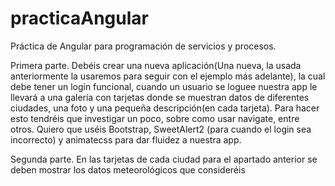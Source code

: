 # practicaAngular
Práctica de Angular para programación de servicios y procesos.

Primera parte.
 Debéis crear una nueva aplicación(Una nueva, la usada anteriormente la usaremos para seguir con el
 ejemplo más adelante), la cual debe tener un login funcional, cuando un usuario se loguee nuestra app le
 llevará a una galería con tarjetas donde se muestran datos de diferentes ciudades, una foto y una pequeña
 descripción(en cada tarjeta).
 Para hacer esto tendréis que investigar un poco, sobre como usar navigate, entre otros. Quiero que uséis
 Bootstrap, SweetAlert2 (para cuando el login sea incorrecto) y animatecss para dar fluidez a nuestra app.

Segunda parte.
 En las tarjetas de cada ciudad para el apartado anterior se deben mostrar los datos meteorológicos que
 consideréis
